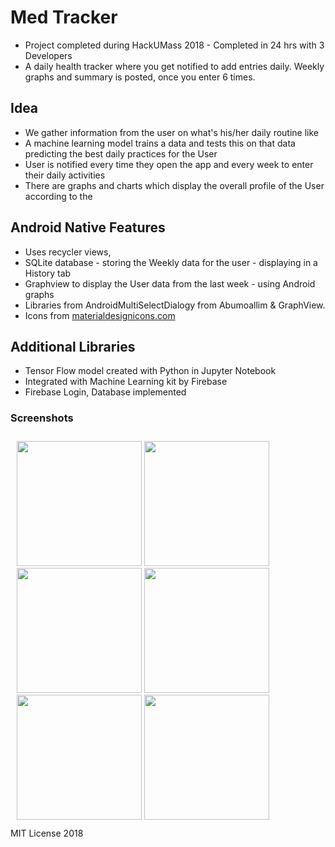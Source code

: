 # Med Tracker
* Project completed during HackUMass 2018 - Completed in 24 hrs with 3 Developers
* A daily health tracker where you get notified to add entries daily. Weekly graphs and summary is posted, once you enter 6 times.

## Idea
* We gather information from the user on what's his/her daily routine like
* A machine learning model trains a data and tests this on that data predicting the best daily practices for the User
* User is notified every time they open the app and every week to enter their daily activities
* There are graphs and charts which display the overall profile of the User according to the 

## Android Native Features
* Uses recycler views, 
* SQLite database - storing the Weekly data for the user - displaying in a History tab
* Graphview to display the User data from the last week - using Android graphs
* Libraries from AndroidMultiSelectDialogy from Abumoallim & GraphView.
* Icons from [materialdesignicons.com](materialdesignicons.com)

## Additional Libraries
* Tensor Flow model created with Python in Jupyter Notebook
* Integrated with Machine Learning kit by Firebase
* Firebase Login, Database implemented


### Screenshots

<div style="float: left;padding: 5px;margin: 5px">
  <img src="app/src/main/java/com/hackumass/med/medapp/Images/44930594_2275412866070701_3486530811669250048_n.jpg" width="200">
  <img src="app/src/main/java/com/hackumass/med/medapp/Images/44934000_469976756857963_5233231373149405184_n.jpg" width="200">
  <img src="app/src/main/java/com/hackumass/med/medapp/Images/44938966_504752593348288_7995058132327858176_n.jpg" width="200">
<img src="app/src/main/java/com/hackumass/med/medapp/Images/44932825_534884873652877_3961556887551344640_n.jpg" width="200" >
<img src="app/src/main/java/com/hackumass/med/medapp/Images/44997162_1862123343909116_5118065162296754176_n.jpg" width="200" >
<img src="app/src/main/java/com/hackumass/med/medapp/Images/45000578_1094024380760265_5213244188786688000_n.jpg" width="200" >
</div>

<br>
MIT License 2018
